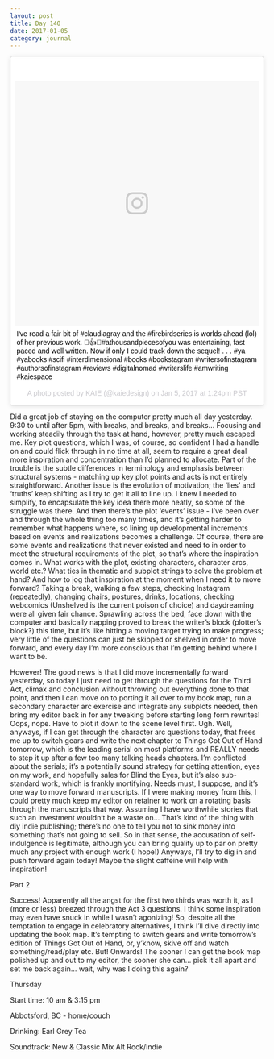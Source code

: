 ```yaml
---
layout: post
title: Day 140
date: 2017-01-05
category: journal
---
```

<blockquote class="instagram-media" data-instgrm-captioned data-instgrm-version="7" style=" background:#FFF; border:0; border-radius:3px; box-shadow:0 0 1px 0 rgba(0,0,0,0.5),0 1px 10px 0 rgba(0,0,0,0.15); margin: 1px; max-width:658px; padding:0; width:99.375%; width:-webkit-calc(100% - 2px); width:calc(100% - 2px);"><div style="padding:8px;"> <div style=" background:#F8F8F8; line-height:0; margin-top:40px; padding:50.0% 0; text-align:center; width:100%;"> <div style=" background:url(data:image/png;base64,iVBORw0KGgoAAAANSUhEUgAAACwAAAAsCAMAAAApWqozAAAABGdBTUEAALGPC/xhBQAAAAFzUkdCAK7OHOkAAAAMUExURczMzPf399fX1+bm5mzY9AMAAADiSURBVDjLvZXbEsMgCES5/P8/t9FuRVCRmU73JWlzosgSIIZURCjo/ad+EQJJB4Hv8BFt+IDpQoCx1wjOSBFhh2XssxEIYn3ulI/6MNReE07UIWJEv8UEOWDS88LY97kqyTliJKKtuYBbruAyVh5wOHiXmpi5we58Ek028czwyuQdLKPG1Bkb4NnM+VeAnfHqn1k4+GPT6uGQcvu2h2OVuIf/gWUFyy8OWEpdyZSa3aVCqpVoVvzZZ2VTnn2wU8qzVjDDetO90GSy9mVLqtgYSy231MxrY6I2gGqjrTY0L8fxCxfCBbhWrsYYAAAAAElFTkSuQmCC); display:block; height:44px; margin:0 auto -44px; position:relative; top:-22px; width:44px;"></div></div> <p style=" margin:8px 0 0 0; padding:0 4px;"> <a href="https://www.instagram.com/p/BO5c15SA4CG/" style=" color:#000; font-family:Arial,sans-serif; font-size:14px; font-style:normal; font-weight:normal; line-height:17px; text-decoration:none; word-wrap:break-word;" target="_blank">I&#39;ve read a fair bit of #claudiagray and the #firebirdseries is worlds ahead (lol) of her previous work. 📖👍✨#athousandpiecesofyou was entertaining, fast paced and well written. Now if only I could track down the sequel! . . . #ya #yabooks #scifi #interdimensional #books #bookstagram #writersofinstagram #authorsofinstagram #reviews #digitalnomad #writerslife #amwriting #kaiespace</a></p> <p style=" color:#c9c8cd; font-family:Arial,sans-serif; font-size:14px; line-height:17px; margin-bottom:0; margin-top:8px; overflow:hidden; padding:8px 0 7px; text-align:center; text-overflow:ellipsis; white-space:nowrap;">A photo posted by KAIE (@kaiedesign) on <time style=" font-family:Arial,sans-serif; font-size:14px; line-height:17px;" datetime="2017-01-05T21:24:30+00:00">Jan 5, 2017 at 1:24pm PST</time></p></div></blockquote>
<script async defer src="//platform.instagram.com/en_US/embeds.js"></script>

Did a great job of staying on the computer pretty much all day yesterday. 9:30 to until after 5pm, with breaks, and breaks, and breaks… Focusing and working steadily through the task at hand, however, pretty much escaped me. Key plot questions, which I was, of course, so confident I had a handle on and could flick through in no time at all, seem to require a great deal more inspiration and concentration than I’d planned to allocate. Part of the trouble is the subtle differences in terminology and emphasis between structural systems - matching up key plot points and acts is not entirely straightforward. Another issue is the evolution of motivation; the ‘lies’ and ‘truths’ keep shifting as I try to get it all to line up. I knew I needed to simplify, to encapsulate the key idea there more neatly, so some of the struggle was there. And then there’s the plot ‘events’ issue - I’ve been over and through the whole thing too many times, and it’s getting harder to remember what happens where, so lining up developmental increments based on events and realizations becomes a challenge. Of course, there are some events and realizations that never existed and need to in order to meet the structural requirements of the plot, so that’s where the inspiration comes in. What works with the plot, existing characters, character arcs, world etc.? What ties in thematic and subplot strings to solve the problem at hand? And how to jog that inspiration at the moment when I need it to move forward? Taking a break, walking a few steps, checking Instagram (repeatedly), changing chairs, postures, drinks, locations, checking webcomics (Unshelved is the current poison of choice) and daydreaming were all given fair chance. Sprawling across the bed, face down with the computer and basically napping proved to break the writer’s block (plotter’s block?) this time, but it’s like hitting a moving target trying to make progress; very little of the questions can just be skipped or shelved in order to move forward, and every day I’m more conscious that I’m getting behind where I want to be.

However! The good news is that I did move incrementally forward yesterday, so today I just need to get through the questions for the Third Act, climax and conclusion without throwing out everything done to that point, and then I can move on to porting it all over to my book map, run a secondary character arc exercise and integrate any subplots needed, then bring my editor back in for any tweaking before starting long form rewrites! Oops, nope. Have to plot it down to the scene level first. Ugh. Well, anyways, if I can get through the character arc questions today, that frees me up to switch gears and write the next chapter to Things Got Out of Hand tomorrow, which is the leading serial on most platforms and REALLY needs to step it up after a few too many talking heads chapters. I’m conflicted about the serials; it’s a potentially sound strategy for getting attention, eyes on my work, and hopefully sales for Blind the Eyes, but it’s also sub-standard work, which is frankly mortifying. Needs must, I suppose, and it’s one way to move forward manuscripts. If I were making money from this, I could pretty much keep my editor on retainer to work on a rotating basis through the manuscripts that way. Assuming I have worthwhile stories that such an investment wouldn’t be a waste on… That’s kind of the thing with diy indie publishing; there’s no one to tell you not to sink money into something that’s not going to sell. So in that sense, the accusation of self-indulgence is legitimate, although you can bring quality up to par on pretty much any project with enough work (I hope!) Anyways, I’ll try to dig in and push forward again today! Maybe the slight caffeine will help with inspiration!

Part 2

Success! Apparently all the angst for the first two thirds was worth it, as I (more or less) breezed through the Act 3 questions. I think some inspiration may even have snuck in while I wasn’t agonizing! So, despite all the temptation to engage in celebratory alternatives, I think I’ll dive directly into updating the book map. It’s tempting to switch gears and write tomorrow’s edition of Things Got Out of Hand, or, y’know, skive off and watch something/read/play etc. But! Onwards! The sooner I can get the book map polished up and out to my editor, the sooner she can… pick it all apart and set me back again… wait, why was I doing this again?

Thursday

Start time: 10 am & 3:15 pm

Abbotsford, BC - home/couch

Drinking: Earl Grey Tea

Soundtrack: New & Classic Mix Alt Rock/Indie
